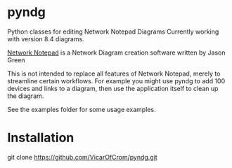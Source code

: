 # pyndg
Python classes for editing Network Notepad Diagrams
Currently working with version 8.4 diagrams.

[Network Notepad](http://www.networknotepad.com/index.shtml) is a Network Diagram creation software written by Jason Green

This is not intended to replace all features of Network Notepad, merely to streamline certain workflows.
For example you might use pyndg to add 100 devices and links to a diagram, then use the application itself to clean up the diagram.

See the examples folder for some usage examples.

# Installation
git clone https://github.com/VicarOfCrom/pyndg.git
